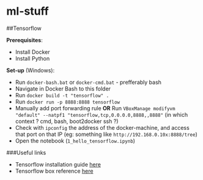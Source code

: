 # ml-stuff
##Tensorflow

**Prerequisites**:
- Install Docker
- Install Python

**Set-up** (Windows):
<!-- - Run `docker-machine start` -->
- Run `docker-bash.bat` or `docker-cmd.bat` - prefferably bash
- Navigate in Docker Bash to this folder
- Run `docker build -t "tensorflow" .`
- Run `docker run -p 8888:8888 tensorflow`
- Manually add port forwarding rule  **OR** Run `VBoxManage modifyvm "default" --natpf1 "tensorflow,tcp,0.0.0.0,8888,,8888"` (in which context ? cmd, bash, boot2docker ssh ?)
- Check with `ipconfig` the address of the docker-machine, and access that port on that IP (eg: something like `http://192.168.0.10x:8888/tree`)
- Open the notebook (`1_hello_tensorflow.ipynb`)


###Useful links

- Tensorflow installation guide [here](https://www.tensorflow.org/versions/master/get_started/os_setup.html#pip-installation)
- Tensorflow box reference [here](https://hub.docker.com/r/tensorflow/tensorflow/)

